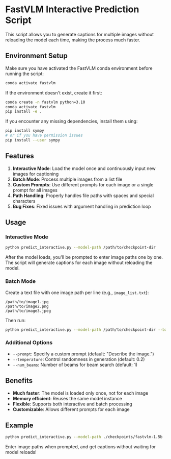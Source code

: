 # FastVLM Interactive Prediction Script

This script allows you to generate captions for multiple images without reloading the model each time, making the process much faster.

## Environment Setup

Make sure you have activated the FastVLM conda environment before running the script:

```bash
conda activate fastvlm
```

If the environment doesn't exist, create it first:

```bash
conda create -n fastvlm python=3.10
conda activate fastvlm
pip install -e .
```

If you encounter any missing dependencies, install them using:

```bash
pip install sympy
# or if you have permission issues
pip install --user sympy
```

## Features

1. **Interactive Mode**: Load the model once and continuously input new images for captioning
2. **Batch Mode**: Process multiple images from a list file
3. **Custom Prompts**: Use different prompts for each image or a single prompt for all images
4. **Path Handling**: Properly handles file paths with spaces and special characters
5. **Bug Fixes**: Fixed issues with argument handling in prediction loop

## Usage

### Interactive Mode

```bash
python predict_interactive.py --model-path /path/to/checkpoint-dir
```

After the model loads, you'll be prompted to enter image paths one by one. The script will generate captions for each image without reloading the model.

### Batch Mode

Create a text file with one image path per line (e.g., `image_list.txt`):

```
/path/to/image1.jpg
/path/to/image2.png
/path/to/image3.jpeg
```

Then run:

```bash
python predict_interactive.py --model-path /path/to/checkpoint-dir --batch-file image_list.txt
```

### Additional Options

- `--prompt`: Specify a custom prompt (default: "Describe the image.")
- `--temperature`: Control randomness in generation (default: 0.2)
- `--num_beams`: Number of beams for beam search (default: 1)

## Benefits

- **Much faster**: The model is loaded only once, not for each image
- **Memory efficient**: Reuses the same model instance
- **Flexible**: Supports both interactive and batch processing
- **Customizable**: Allows different prompts for each image

## Example

```bash
python predict_interactive.py --model-path ./checkpoints/fastvlm-1.5b
```

Enter image paths when prompted, and get captions without waiting for model reloads!